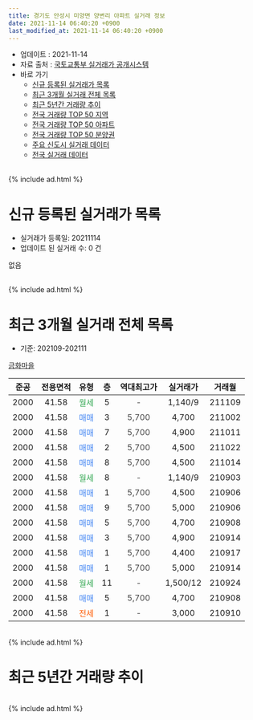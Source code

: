 ```yaml
---
title: 경기도 안성시 미양면 양변리 아파트 실거래 정보
date: 2021-11-14 06:40:20 +0900
last_modified_at: 2021-11-14 06:40:20 +0900
---
```


* 업데이트 : 2021-11-14
* 자료 출처 : [국토교통부 실거래가 공개시스템](http://rt.molit.go.kr)
* 바로 가기
    * [신규 등록된 실거래가 목록](#신규-등록된-실거래가-목록)
    * [최근 3개월 실거래 전체 목록](#최근-3개월-실거래-전체-목록)
    * [최근 5년간 거래량 추이](#최근-5년간-거래량-추이)
    * [전국 거래량 TOP 50 지역](https://inasie.github.io/apt-trade-info/최근-3개월-전국에서-가장-거래가-많이-발생한-지역)
    * [전국 거래량 TOP 50 아파트](https://inasie.github.io/apt-trade-info/최근-3개월-전국에서-가장-거래가-많이-발생한-아파트)
    * [전국 거래량 TOP 50 분양권](https://inasie.github.io/apt-trade-info/최근-3개월-전국에서-가장-거래가-많이-발생한-분양권)
    * [주요 신도시 실거래 데이터](https://inasie.github.io/apt-trade-info/주요-신도시)
    * [전국 실거래 데이터](https://inasie.github.io/apt-trade-info/전국)
<br>
{% include ad.html %}
<br>

# 신규 등록된 실거래가 목록
* 실거래가 등록일: 20211114
* 업데이트 된 실거래 수: 0 건

없음

<br>
{% include ad.html %}
<br>

# 최근 3개월 실거래 전체 목록
* 기준: 202109-202111


[금화마을](https://search.naver.com/search.naver?query=%EA%B2%BD%EA%B8%B0%EB%8F%84+%EC%95%88%EC%84%B1%EC%8B%9C+%EB%AF%B8%EC%96%91%EB%A9%B4+%EC%96%91%EB%B3%80%EB%A6%AC+%EA%B8%88%ED%99%94%EB%A7%88%EC%9D%84)

|준공|전용면적|유형|층|역대최고가|실거래가|거래월|
|:---:|:---:|:---:|:---:|:---:|:---:|:---:|
|2000|41.58|<span style="color:#34a853">월세</span>|5|<span style="color:#444444">-</span>|1,140/9|211109|
|2000|41.58|<span style="color:#4285f3">매매</span>|3|<span style="color:#444444">5,700</span>|4,700|211002|
|2000|41.58|<span style="color:#4285f3">매매</span>|7|<span style="color:#444444">5,700</span>|4,900|211011|
|2000|41.58|<span style="color:#4285f3">매매</span>|2|<span style="color:#444444">5,700</span>|4,500|211022|
|2000|41.58|<span style="color:#4285f3">매매</span>|8|<span style="color:#444444">5,700</span>|4,500|211014|
|2000|41.58|<span style="color:#34a853">월세</span>|8|<span style="color:#444444">-</span>|1,140/9|210903|
|2000|41.58|<span style="color:#4285f3">매매</span>|1|<span style="color:#444444">5,700</span>|4,500|210906|
|2000|41.58|<span style="color:#4285f3">매매</span>|9|<span style="color:#444444">5,700</span>|5,000|210906|
|2000|41.58|<span style="color:#4285f3">매매</span>|5|<span style="color:#444444">5,700</span>|4,700|210908|
|2000|41.58|<span style="color:#4285f3">매매</span>|3|<span style="color:#444444">5,700</span>|4,900|210914|
|2000|41.58|<span style="color:#4285f3">매매</span>|1|<span style="color:#444444">5,700</span>|4,400|210917|
|2000|41.58|<span style="color:#4285f3">매매</span>|1|<span style="color:#444444">5,700</span>|5,000|210914|
|2000|41.58|<span style="color:#34a853">월세</span>|11|<span style="color:#444444">-</span>|1,500/12|210924|
|2000|41.58|<span style="color:#4285f3">매매</span>|5|<span style="color:#444444">5,700</span>|4,700|210908|
|2000|41.58|<span style="color:#ff5a00">전세</span>|1|<span style="color:#444444">-</span>|3,000|210910|


<br>
{% include ad.html %}
<br>

# 최근 5년간 거래량 추이


<div style="width:100%;">
    <canvas id="deal_progress" height="200"></canvas>
</div>

<script>
new Chart(document.getElementById("deal_progress"), {
    type: 'line',
    data: {
        labels: ['201611','201612','201701','201702','201703','201704','201705','201706','201707','201708','201709','201710','201711','201712','201801','201802','201803','201804','201805','201806','201807','201808','201809','201810','201811','201812','201901','201902','201903','201904','201905','201906','201907','201908','201909','201910','201911','201912','202001','202002','202003','202004','202005','202006','202007','202008','202009','202010','202011','202012','202101','202102','202103','202104','202105','202106','202107','202108','202109','202110','202111'],
        datasets: [{
            label: '매매',
            pointRadius: 1,
            data: [0, 2, 3, 1, 1, 1, 0, 3, 2, 1, 1, 2, 4, 0, 2, 1, 3, 2, 3, 0, 0, 1, 2, 1, 2, 0, 0, 1, 0, 2, 1, 1, 0, 2, 0, 0, 4, 0, 0, 0, 0, 2, 0, 4, 0, 1, 1, 0, 1, 0, 2, 0, 2, 2, 4, 7, 5, 1, 7, 4, 0],
            borderColor: "rgba(255, 201, 14, 1)",
            backgroundColor: "rgba(255, 201, 14, 0.5)",
            fill: false,
            lineTension: 0
        },{
            label: '전월세',
            pointRadius: 1,
            data: [0, 2, 0, 0, 0, 0, 0, 2, 4, 0, 0, 0, 4, 0, 1, 0, 0, 0, 0, 0, 0, 1, 0, 1, 1, 1, 2, 1, 0, 0, 0, 1, 2, 4, 1, 1, 3, 2, 0, 1, 2, 2, 0, 0, 0, 1, 0, 0, 0, 0, 0, 1, 4, 0, 0, 5, 0, 6, 3, 0, 1],
            borderColor: "rgba(0, 141, 185, 1)",
            backgroundColor: "rgba(0, 141, 185, 0.5)",
            fill: false,
            lineTension: 0
        }
        ]
    },
    options: {
        responsive: true,
        title: {
            display: false
        },
        tooltips: {
            mode: 'index',
            intersect: false
        },
        hover: {
            mode: 'nearest',
            intersect: true
        },
        scales: {
            xAxes: [{
                display: true,
                scaleLabel: {
                    display: true,
                    labelString: '년/월'
                }
            }],
            yAxes: [{
                display: true,
                ticks: {
                    suggestedMin: 0,
                },
                scaleLabel: {
                    display: true,
                    labelString: '실거래 수'
                }
            }]
        }
    }
});

</script>


<br>
{% include ad.html %}
<br>

